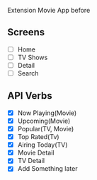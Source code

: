 Extension Movie App before

## Screens

- [ ] Home
- [ ] TV Shows
- [ ] Detail
- [ ] Search

## API Verbs

- [x] Now Playing(Movie)
- [x] Upcoming(Movie)
- [x] Popular(TV, Movie)
- [x] Top Rated(Tv)
- [x] Airing Today(TV)
- [x] Movie Detail
- [x] TV Detail
- [x] Add Something later
